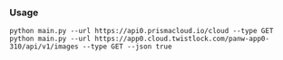 ### Usage
`python main.py --url https://api0.prismacloud.io/cloud --type GET`
`python main.py --url https://app0.cloud.twistlock.com/panw-app0-310/api/v1/images --type GET --json true`
